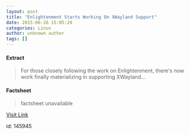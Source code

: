 ```yaml
---
layout: post
title: "Enlightenment Starts Working On XWayland Support"
date: 2015-06-26 15:05:29
categories: Linux
author: unknown author
tags: []
---
```



#### Extract
>For those closely following the work on Enlightenment, there's now work finally materializing in supporting XWayland...

#### Factsheet
>factsheet unavailable

[Visit Link](http://www.phoronix.com/scan.php?page=news_item&px=Enlightenment-XWayland)

id:  145945
